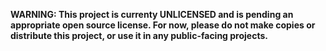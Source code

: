 **WARNING: This project is currenty UNLICENSED and is pending an appropriate open source license. For now, please do not make copies or distribute this project, or use it in any public-facing projects.**